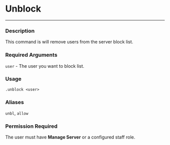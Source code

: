 # Unblock
---
### Description
This command is will remove users from the server block list.
### Required Arguments
`user` - The user you want to block list.
### Usage
```
.unblock <user>
```
### Aliases
`unbl`, `allow`
### Permission Required
The user must have **Manage Server** or a configured staff role.

